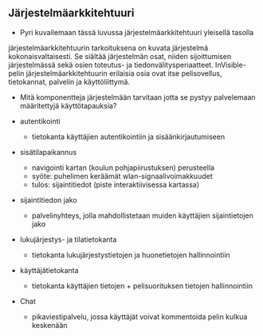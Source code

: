 ##  Järjestelmäarkkitehtuuri

* Pyri kuvailemaan tässä luvussa järjestelmäarkkitehtuuri yleisellä tasolla

järjestelmäarkkitehtuurin tarkoituksena on kuvata järjestelmä kokonaisvaltaisesti. Se siältää järjestelmän osat, niiden sijoittumisen järjestelmässä sekä osien toteutus- ja tiedonvälitysperiaatteet.
InVisible-pelin järjestelmäarkkitehtuurin erilaisia osia ovat itse pelisovellus, tietokannat, palvelin ja käyttöliittymä.

* Mitä komponentteja järjestelmään tarvitaan jotta se pystyy palvelemaan määritettyjä käyttötapauksia?

- autentikointi
	- tietokanta käyttäjien autentikointiin ja sisäänkirjautumiseen
	
- sisätilapaikannus
	- navigointi kartan (koulun pohjapiirustuksen) perusteella
	- syöte: puhelimen keräämät wlan-signaalivoimakkuudet
	- tulos: sijaintitiedot (piste interaktiivisessa kartassa)
	
- sijaintitiedon jako
	- palvelinyhteys, jolla mahdollistetaan muiden käyttäjien sijaintietojen jako
	
- lukujärjestys- ja tilatietokanta 
	- tietokanta lukujärjestystietojen ja huonetietojen hallinnointiin
	
- käyttäjätietokanta
	- tietokanta käyttäjien tietojen + pelisuorituksen tietojen hallinnointiin

- Chat
	- pikaviestipalvelu, jossa käyttäjät voivat kommentoida pelin kulkua keskenään